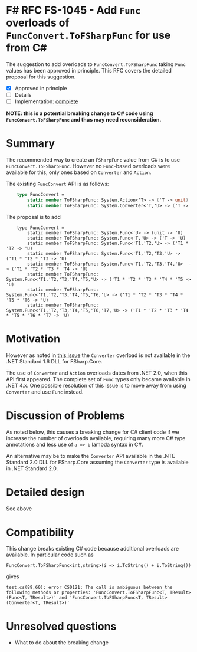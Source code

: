 # F# RFC FS-1045 - Add ``Func`` overloads of ``FuncConvert.ToFSharpFunc`` for use from C#

The suggestion to add overloads to ``FuncConvert.ToFSharpFunc`` taking ``Func`` values has been approved in principle.
This RFC covers the detailed proposal for this suggestion.

* [x] Approved in principle
* [ ] Details
* [ ] Implementation: [complete](https://github.com/Microsoft/visualfsharp/pull/3013)

**NOTE: this is a potential breaking change to C# code using ``FuncConvert.ToFSharpFunc`` and thus may need reconsideration.**

# Summary
[summary]: #summary

The recommended way to create an ``FSharpFunc`` value from C# is to use ``FuncConvert.ToFSharpFunc``.  However no ``Func``-based
overloads were available for this, only ones based on ``Converter`` and ``Action``.

The existing ``FuncConvert`` API is as follows:
```fsharp
    type FuncConvert = 
        static member ToFSharpFunc: System.Action<'T> -> ('T -> unit)
        static member ToFSharpFunc: System.Converter<'T,'U> -> ('T -> 'U)
```
The proposal is to add
```
    type FuncConvert = 
        static member ToFSharpFunc: System.Func<'U> -> (unit -> 'U)
        static member ToFSharpFunc: System.Func<'T,'U> -> ('T -> 'U)
        static member ToFSharpFunc: System.Func<'T1,'T2,'U> -> ('T1 * 'T2 -> 'U)
        static member ToFSharpFunc: System.Func<'T1,'T2,'T3,'U> -> ('T1 * 'T2 * 'T3 -> 'U)
        static member ToFSharpFunc: System.Func<'T1,'T2,'T3,'T4,'U>  -> ('T1 * 'T2 * 'T3 * 'T4 -> 'U)
        static member ToFSharpFunc: System.Func<'T1,'T2,'T3,'T4,'T5,'U> -> ('T1 * 'T2 * 'T3 * 'T4 * 'T5 -> 'U)
        static member ToFSharpFunc: System.Func<'T1,'T2,'T3,'T4,'T5,'T6,'U> -> ('T1 * 'T2 * 'T3 * 'T4 * 'T5 * 'T6 -> 'U)
        static member ToFSharpFunc: System.Func<'T1,'T2,'T3,'T4,'T5,'T6,'T7,'U> -> ('T1 * 'T2 * 'T3 * 'T4 * 'T5 * 'T6 * 'T7 -> 'U)

```


# Motivation
[motivation]: #motivation

However as noted in [this issue](https://github.com/Microsoft/visualfsharp/issues/1847) the ``Converter`` overload is not available
in the .NET Standard 1.6 DLL for FSharp.Core. 

The use of ``Converter`` and ``Action`` overloads dates from .NET 2.0, when this API first appeared.  The complete set of ``Func``
types only became available in .NET 4.x.  One possible resolution of this issue is to move away from using ``Converter`` and use ``Func`` instead.

# Discussion of Problems

As noted below, this causes a breaking change for C# client code if we increase the number of overloads available, requiring
many more C# type annotations and less use of ``a => b`` lambda syntax in C#.

An alternative may be to make the ``Converter`` API available in the .NTE Standard 2.0 DLL for FSharp.Core assuming the ``Converter``
type is available in .NET Standard 2.0.



# Detailed design
[design]: #detailed-design

See above

# Compatibility
[compatibility]: #compatibility

This change breaks existing C# code because additional overloads are available. In particular code such as 

    FuncConvert.ToFSharpFunc<int,string>(i => i.ToString() + i.ToString())

gives

    test.cs(89,60): error CS0121: The call is ambiguous between the following methods or properties: 'FuncConvert.ToFSharpFunc<T, TResult>(Func<T, TResult>)' and 'FuncConvert.ToFSharpFunc<T, TResult>(Converter<T, TResult>)'


# Unresolved questions
[unresolved]: #unresolved-questions

* What to do about the breaking change

